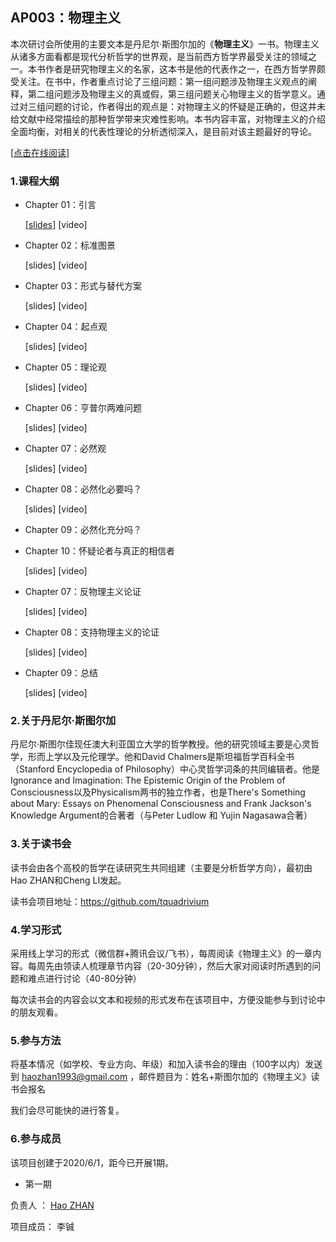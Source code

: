 ## AP003：物理主义

本次研讨会所使用的主要文本是丹尼尔·斯图尔加的《**物理主义**》一书。物理主义从诸多方面看都是现代分析哲学的世界观，是当前西方哲学界最受关注的领域之一。本书作者是研究物理主义的名家，这本书是他的代表作之一，在西方哲学界颇受关注。在书中，作者重点讨论了三组问题：第一组问题涉及物理主义观点的阐释，第二组问题涉及物理主义的真或假，第三组问题关心物理主义的哲学意义。通过对三组问题的讨论，作者得出的观点是：对物理主义的怀疑是正确的，但这并未给文献中经常描绘的那种哲学带来灾难性影响。本书内容丰富，对物理主义的介绍全面均衡，对相关的代表性理论的分析透彻深入，是目前对该主题最好的导论。

[[点击在线阅读]](https://tquadrivium.github.io/Physicalism/)

### 1.课程大纲

- Chapter 01：引言

  [[slides]](slides/chapter01/introduction.pdf) [video]

- Chapter 02：标准图景

  [slides] [video]

- Chapter 03：形式与替代方案

  [slides] [video]

- Chapter 04：起点观

  [slides] [video]

- Chapter 05：理论观

  [slides] [video]

- Chapter 06：亨普尔两难问题

  [slides] [video]

- Chapter 07：必然观

  [slides] [video]

- Chapter 08：必然化必要吗？

  [slides] [video]

- Chapter 09：必然化充分吗？

- Chapter 10：怀疑论者与真正的相信者

  [slides] [video]

- Chapter 07：反物理主义论证

  [slides] [video]

- Chapter 08：支持物理主义的论证

  [slides] [video]

- Chapter 09：总结

  [slides] [video]

  

### 2.关于丹尼尔·斯图尔加

丹尼尔·斯图尔佳现任澳大利亚国立大学的哲学教授。他的研究领域主要是心灵哲学，形而上学以及元伦理学。他和David Chalmers是斯坦福哲学百科全书（Stanford Encyclopedia of Philosophy）中心灵哲学词条的共同编辑者。他是Ignorance and Imagination: The Epistemic Origin of the Problem of Consciousness以及Physicalism两书的独立作者，也是There's Something about Mary: Essays on Phenomenal Consciousness and Frank Jackson's Knowledge Argument的合著者（与Peter Ludlow 和 Yujin Nagasawa合著）

### 3.关于读书会

读书会由各个高校的哲学在读研究生共同组建（主要是分析哲学方向），最初由Hao ZHAN和Cheng LI发起。

读书会项目地址：https://github.com/tquadrivium

### 4.学习形式

采用线上学习的形式（微信群+腾讯会议/飞书），每周阅读《物理主义》的一章内容。每周先由领读人梳理章节内容（20-30分钟），然后大家对阅读时所遇到的问题和难点进行讨论（40-80分钟）

每次读书会的内容会以文本和视频的形式发布在该项目中，方便没能参与到讨论中的朋友观看。

### 5.参与方法

将基本情况（如学校、专业方向、年级）和加入读书会的理由（100字以内）发送到 [haozhan1993@gmail.com](mailto:haozhan1993@gmail.com) ，邮件题目为：姓名+斯图尔加的《物理主义》读书会报名

我们会尽可能快的进行答复。

### 6.参与成员

该项目创建于2020/6/1，距今已开展1期。

- 第一期

负责人	：	[Hao ZHAN](https://github.com/zhanhao93)

项目成员：	李铖
